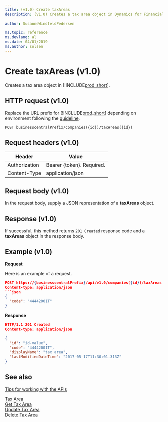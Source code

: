 ```yaml
---
title: (v1.0) Create taxAreas
description: (v1.0) Creates a tax area object in Dynamics for Financials. 
 
author: SusanneWindfeldPedersen

ms.topic: reference
ms.devlang: al
ms.date: 04/01/2019
ms.author: solsen
---
```


# Create taxAreas (v1.0)
Creates a tax area object in [!INCLUDE[prod_short](../../../includes/prod_short.md)].

## HTTP request (v1.0)
Replace the URL prefix for [!INCLUDE[prod_short](../../../includes/prod_short.md)] depending on environment following the [guideline](../../v1.0/endpoints-apis-for-dynamics.md).

```
POST businesscentralPrefix/companies({id})/taxAreas({id})
```

## Request headers (v1.0)

|Header|Value|
|------|-----|
|Authorization  |Bearer {token}. Required.    |
|Content-Type  |application/json    |

## Request body (v1.0)
In the request body, supply a JSON representation of a **taxAreas** object.
## Response (v1.0)
If successful, this method returns ```201 Created``` response code and a **taxAreas** object in the response body.

## Example (v1.0)

**Request**

Here is an example of a request.

```json
POST https://{businesscentralPrefix}/api/v1.0/companies({id})/taxAreas
Content-type: application/json
```json
{
  "code": "44442001T"
}
```

**Response**

```json
HTTP/1.1 201 Created
Content-type: application/json

{
  "id": "id-value",
  "code": "44442001T",
  "displayName": "tax area",
  "lastModifiedDateTime": "2017-05-17T11:30:01.313Z"
}
```

## See also
[Tips for working with the APIs](../../../developer/devenv-connect-apps-tips.md)  

[Tax Area](../resources/dynamics_taxarea.md)  
[Get Tax Area](../api/dynamics_taxarea_get.md)  
[Update Tax Area](../api/dynamics_taxarea_update.md)  
[Delete Tax Area](../api/dynamics_taxarea_delete.md)  

